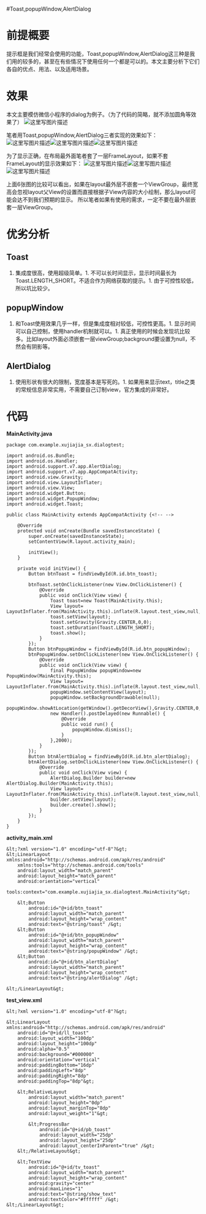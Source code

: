 #Toast,popupWindow,AlertDialog
# 前提概要

提示框是我们经常会使用的功能，Toast,popupWindow,AlertDialog这三种是我们用的较多的，甚至在有些情况下使用任何一个都是可以的。本文主要分析下它们各自的优点、用法、以及适用场景。

# 效果

本文主要模仿微信小程序的dialog为例子。（为了代码的简略，就不添加圆角等效果了）  <img src="https://raw.githubusercontent.com/Double2hao/xujiajia_blog/main/img/3000.png" alt="这里写图片描述" title="">

笔者用Toast,popupWindow,AlertDialog三者实现的效果如下：  <img src="https://raw.githubusercontent.com/Double2hao/xujiajia_blog/main/img/3001.png" alt="这里写图片描述" title=""><img src="https://raw.githubusercontent.com/Double2hao/xujiajia_blog/main/img/3002.png" alt="这里写图片描述" title=""><img src="https://raw.githubusercontent.com/Double2hao/xujiajia_blog/main/img/3003.png" alt="这里写图片描述" title="">

为了显示正确，在布局最外面笔者套了一层FrameLayout，如果不套FrameLayout的显示效果如下：  <img src="https://raw.githubusercontent.com/Double2hao/xujiajia_blog/main/img/3004.png" alt="这里写图片描述" title=""><img src="https://raw.githubusercontent.com/Double2hao/xujiajia_blog/main/img/3005.png" alt="这里写图片描述" title=""><img src="https://raw.githubusercontent.com/Double2hao/xujiajia_blog/main/img/3006.png" alt="这里写图片描述" title="">

>  
 上面6张图的比较可以看出，如果在layout最外层不嵌套一个ViewGroup，最终宽高会忽视layout父View的设置而直接根据子View内容的大小绘制，那么layout可能会达不到我们预期的显示。 
 所以笔者如果有使用的需求，一定不要在最外层嵌套一层ViewGroup。 


# 优劣分析

## Toast
1. 集成度很高，使用超级简单。1. 不可以长时间显示，显示时间最长为Toast.LENGTH_SHORT。不适合作为网络获取的提示。1. 由于可控性较低，所以坑比较少。
## popupWindow
1. 和Toast使用效果几乎一样，但是集成度相对较低，可控性更高。1. 显示时间可以自己控制，使用handler机制就可以。1. 真正使用的时候会发现坑比较多。比如layout外面必须嵌套一层viewGroup;background要设置为null，不然会有阴影等。
## AlertDialog
1. 使用形状有很大的限制，宽度基本是写死的。1. 如果用来显示text，title之类的常规信息非常实用，不需要自己订制view，官方集成的非常好。
# 代码

**MainActivity.java**

```
package com.example.xujiajia_sx.dialogtest;

import android.os.Bundle;
import android.os.Handler;
import android.support.v7.app.AlertDialog;
import android.support.v7.app.AppCompatActivity;
import android.view.Gravity;
import android.view.LayoutInflater;
import android.view.View;
import android.widget.Button;
import android.widget.PopupWindow;
import android.widget.Toast;

public class MainActivity extends AppCompatActivity {<!-- -->

    @Override
    protected void onCreate(Bundle savedInstanceState) {
        super.onCreate(savedInstanceState);
        setContentView(R.layout.activity_main);

        initView();
    }

    private void initView() {
        Button btnToast = findViewById(R.id.btn_toast);

        btnToast.setOnClickListener(new View.OnClickListener() {
            @Override
            public void onClick(View view) {
                Toast toast=new Toast(MainActivity.this);
                View layout= LayoutInflater.from(MainActivity.this).inflate(R.layout.test_view,null,false);
                toast.setView(layout);
                toast.setGravity(Gravity.CENTER,0,0);
                toast.setDuration(Toast.LENGTH_SHORT);
                toast.show();
            }
        });
        Button btnPopupWindow = findViewById(R.id.btn_popupWindow);
        btnPopupWindow.setOnClickListener(new View.OnClickListener() {
            @Override
            public void onClick(View view) {
                final PopupWindow popupWindow=new PopupWindow(MainActivity.this);
                View layout= LayoutInflater.from(MainActivity.this).inflate(R.layout.test_view,null,false);
                popupWindow.setContentView(layout);
                popupWindow.setBackgroundDrawable(null);
                popupWindow.showAtLocation(getWindow().getDecorView(),Gravity.CENTER,0,0);
                new Handler().postDelayed(new Runnable() {
                    @Override
                    public void run() {
                        popupWindow.dismiss();
                    }
                },2000);
            }
        });
        Button btnAlertDialog = findViewById(R.id.btn_alertDialog);
        btnAlertDialog.setOnClickListener(new View.OnClickListener() {
            @Override
            public void onClick(View view) {
                AlertDialog.Builder builder=new AlertDialog.Builder(MainActivity.this);
                View layout= LayoutInflater.from(MainActivity.this).inflate(R.layout.test_view,null,false);
                builder.setView(layout);
                builder.create().show();
            }
        });
    }
}

```

**activity_main.xml**

```
&lt;?xml version="1.0" encoding="utf-8"?&gt;
&lt;LinearLayout xmlns:android="http://schemas.android.com/apk/res/android"
    xmlns:tools="http://schemas.android.com/tools"
    android:layout_width="match_parent"
    android:layout_height="match_parent"
    android:orientation="vertical"
    tools:context="com.example.xujiajia_sx.dialogtest.MainActivity"&gt;

    &lt;Button
        android:id="@+id/btn_toast"
        android:layout_width="match_parent"
        android:layout_height="wrap_content"
        android:text="@string/toast" /&gt;
    &lt;Button
        android:id="@+id/btn_popupWindow"
        android:layout_width="match_parent"
        android:layout_height="wrap_content"
        android:text="@string/popupWindow" /&gt;
    &lt;Button
        android:id="@+id/btn_alertDialog"
        android:layout_width="match_parent"
        android:layout_height="wrap_content"
        android:text="@string/alertDialog" /&gt;

&lt;/LinearLayout&gt;

```

**test_view.xml**

```
&lt;?xml version="1.0" encoding="utf-8"?&gt;

&lt;LinearLayout xmlns:android="http://schemas.android.com/apk/res/android"
    android:id="@+id/ll_toast"
    android:layout_width="100dp"
    android:layout_height="100dp"
    android:alpha="0.5"
    android:background="#000000"
    android:orientation="vertical"
    android:paddingBottom="16dp"
    android:paddingLeft="8dp"
    android:paddingRight="8dp"
    android:paddingTop="8dp"&gt;

    &lt;RelativeLayout
        android:layout_width="match_parent"
        android:layout_height="0dp"
        android:layout_marginTop="8dp"
        android:layout_weight="1"&gt;

        &lt;ProgressBar
            android:id="@+id/pb_toast"
            android:layout_width="25dp"
            android:layout_height="25dp"
            android:layout_centerInParent="true" /&gt;
    &lt;/RelativeLayout&gt;

    &lt;TextView
        android:id="@+id/tv_toast"
        android:layout_width="match_parent"
        android:layout_height="wrap_content"
        android:gravity="center"
        android:maxLines="1"
        android:text="@string/show_text"
        android:textColor="#ffffff" /&gt;
&lt;/LinearLayout&gt;

```